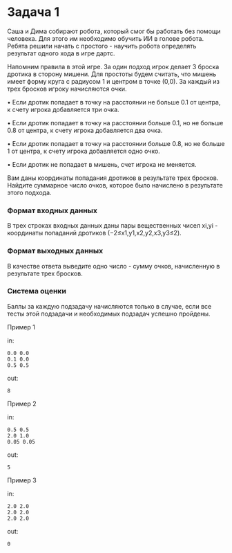 <!-- RUSSIAN -->
# Задача 1

Саша и Дима собирают робота, который смог бы работать без помощи человека. Для этого им необходимо обучить ИИ в голове робота. Ребята решили начать с простого - научить робота определять результат одного хода в игре дартс.

Напомним правила в этой игре. За один подход игрок делает 3 броска дротика в сторону мишени. Для простоты будем считать, что мишень имеет форму круга с радиусом 1 и центром в точке (0,0). За каждый из трех бросков игроку начисляются очки.

• Если дротик попадает в точку на расстоянии не больше 0.1 от центра, к счету игрока добавляется три очка.

• Если дротик попадает в точку на расстоянии больше 0.1, но не больше 0.8 от центра, к счету игрока добавляется два очка.

• Если дротик попадает в точку на расстоянии больше 0.8, но не больше 1 от центра, к счету игрока добавляется одно очко.

• Если дротик не попадает в мишень, счет игрока не меняется.

Вам даны координаты попадания дротиков в результате трех бросков. Найдите суммарное число очков, которое было начислено в результате этого подхода.

### Формат входных данных 

В трех строках входных данных даны пары вещественных чисел xi,yi - координаты попаданий дротиков (−2≤x1,y1,x2,y2,x3,y3≤2).

### Формат выходных данных 

В качестве ответа выведите одно число - сумму очков, начисленную в результате трех бросков.

### Система оценки 

Баллы за каждую подзадачу начисляются только в случае, если все тесты этой подзадачи и необходимых подзадач успешно пройдены.

Пример 1

in:
```
0.0 0.0
0.1 0.0
0.5 0.5
```
out:
```
8
```

Пример 2

in:
```
0.5 0.5
2.0 1.0
0.05 0.05
```
out:
```
5
```

Пример 3

in:
```
2.0 2.0
2.0 2.0
2.0 2.0
```
out:
```
0
```